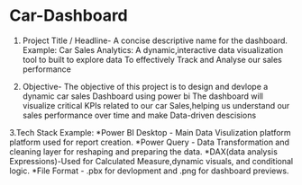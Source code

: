 # Car-Dashboard
1. Project Title / Headline-
   A concise descriptive name for the dashboard.
   Example:
   Car Sales Analytics:
A dynamic,interactive data visualization tool to built to explore data To effectively Track and Analyse our sales performance

2. Objective-
 The objective of this project is to design and devlope a dynamic car sales Dashboard using power bi The dashboard will visualize critical KPIs related to our car Sales,helping us understand our sales performance over time and make Data-driven descisions

3.Tech Stack
Example:
*Power BI Desktop - Main Data Visulization platform platform used for report creation.
*Power Query - Data Transformation and cleaning layer for reshaping and preparing the data.
*DAX(data analysis Expressions)-Used for Calculated Measure,dynamic visuals, and conditional logic.
*File Format - .pbx for devlopment and .png for dashboard previews.


